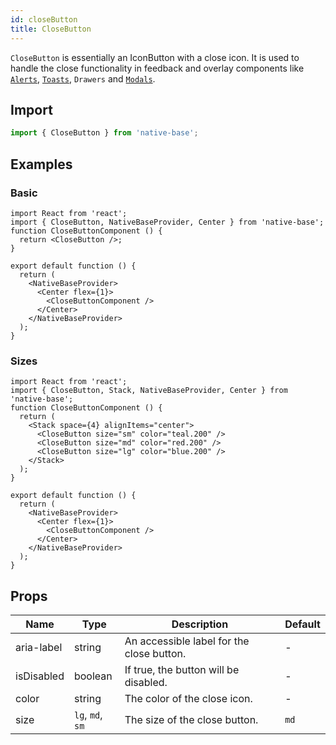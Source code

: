 ```yaml
---
id: closeButton
title: CloseButton
---
```


`CloseButton` is essentially an IconButton with a close icon. It is used to handle the close functionality in feedback and overlay components like [`Alerts`](alert.md), [`Toasts`](toast.md), `Drawers` and [`Modals`](modal.md).

## Import

```jsx
import { CloseButton } from 'native-base';
```

## Examples

### Basic

```SnackPlayer name=CloseButton%20Example
import React from 'react';
import { CloseButton, NativeBaseProvider, Center } from 'native-base';
function CloseButtonComponent () {
  return <CloseButton />;
}

export default function () {
  return (
    <NativeBaseProvider>
      <Center flex={1}>
        <CloseButtonComponent />
      </Center>
    </NativeBaseProvider>
  );
}
```

### Sizes

```SnackPlayer name=CloseButton%20Example(Sizes)
import React from 'react';
import { CloseButton, Stack, NativeBaseProvider, Center } from 'native-base';
function CloseButtonComponent () {
  return (
    <Stack space={4} alignItems="center">
      <CloseButton size="sm" color="teal.200" />
      <CloseButton size="md" color="red.200" />
      <CloseButton size="lg" color="blue.200" />
    </Stack>
  );
}

export default function () {
  return (
    <NativeBaseProvider>
      <Center flex={1}>
        <CloseButtonComponent />
      </Center>
    </NativeBaseProvider>
  );
}
```

## Props

| Name       | Type             | Description                               | Default |
| ---------- | ---------------- | ----------------------------------------- | ------- |
| aria-label | string           | An accessible label for the close button. | -       |
| isDisabled | boolean          | If true, the button will be disabled.     | -       |
| color      | string           | The color of the close icon.              | -       |
| size       | `lg`, `md`, `sm` | The size of the close button.             | `md`    |
